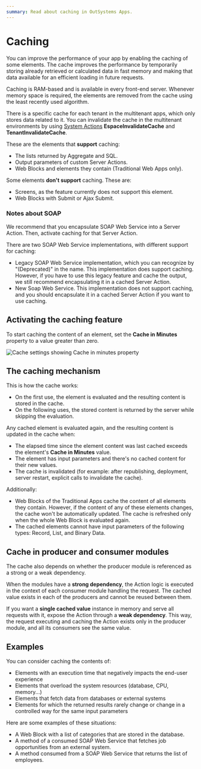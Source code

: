 ```yaml
---
summary: Read about caching in OutSystems Apps.
---
```


# Caching

You can improve the performance of your app by enabling the caching of some elements. The cache improves the performance by temporarily storing already retrieved or calculated data in fast memory and making that data available for an efficient loading in future requests.

Caching is RAM-based and is available in every front-end server. Whenever memory space is required, the elements are removed from the cache using the least recently used algorithm.

There is a specific cache for each tenant in the multitenant apps, which only stores data related to it. You can invalidate the cache in the multitenant environments by using [System Actions](https://github.com/danielmarquespt/docs-product/tree/e7ea3f444d5129dab245c69ab72ae091554bc4fb/src/ref/apis/auto/system-actions.final.md) **EspaceInvalidateCache** and **TenantInvalidateCache**.

These are the elements that **support** caching:

* The lists returned by Aggregate and SQL.
* Output parameters of custom Server Actions.
* Web Blocks and elements they contain \(Traditional Web Apps only\).

Some elements **don't support** caching. These are:

* Screens, as the feature currently does not support this element.
* Web Blocks with Submit or Ajax Submit.

### Notes about SOAP

We recommend that you encapsulate SOAP Web Service into a Server Action. Then, activate caching for that Server Action.

There are two SOAP Web Service implementations, with different support for caching:

* Legacy SOAP Web Service implementation, which you can recognize by "\(Deprecated\)" in the name. This implementation does support caching. However, if you have to use this legacy feature and cache the output, we still recommend encapsulating it in a cached Server Action.
* New Soap Web Service. This implementation does not support caching, and you should encapsulate it in a cached Server Action if you want to use caching.

## Activating the caching feature

To start caching the content of an element, set the **Cache in Minutes** property to a value greater than zero.

![Cache settings showing Cache in minutes property](https://github.com/danielmarquespt/docs-product/tree/e7ea3f444d5129dab245c69ab72ae091554bc4fb/src/develop/data/images/cache-in-minutes-property.png?width=350)

## The caching mechanism

This is how the cache works:

* On the first use, the element is evaluated and the resulting content is stored in the cache. 
* On the following uses, the stored content is returned by the server while skipping the evaluation. 

Any cached element is evaluated again, and the resulting content is updated in the cache when:

* The elapsed time since the element content was last cached exceeds the element's **Cache in Minutes** value. 
* The element has input parameters and there's no cached content for their new values.
* The cache is invalidated \(for example: after republishing, deployment, server restart, explicit calls to invalidate the cache\).

Additionally:

* Web Blocks of the Traditional Apps cache the content of all elements they contain. However, if the content of any of these elements changes, the cache won't be automatically updated. The cache is refreshed only when the whole Web Block is evaluated again.
* The cached elements cannot have input parameters of the following types: Record, List, and Binary Data.

## Cache in producer and consumer modules

The cache also depends on whether the producer module is referenced as a strong or a weak dependency.

When the modules have a **strong dependency**, the Action logic is executed in the context of each consumer module handling the request. The cached value exists in each of the producers and cannot be reused between them.

If you want a **single cached value** instance in memory and serve all requests with it, expose the Action through a **weak dependency**. This way, the request executing and caching the Action exists only in the producer module, and all its consumers see the same value.

## Examples

You can consider caching the contents of:

* Elements with an execution time that negatively impacts the end-user experience 
* Elements that overload the system resources \(database, CPU, memory...\) 
* Elements that fetch data from databases or external systems
* Elements for which the returned results rarely change or change in a controlled way for the same input parameters 

Here are some examples of these situations:

* A Web Block with a list of categories that are stored in the database.
* A method of a consumed SOAP Web Service that fetches job opportunities from an external system. 
* A method consumed from a SOAP Web Service that returns the list of employees.

